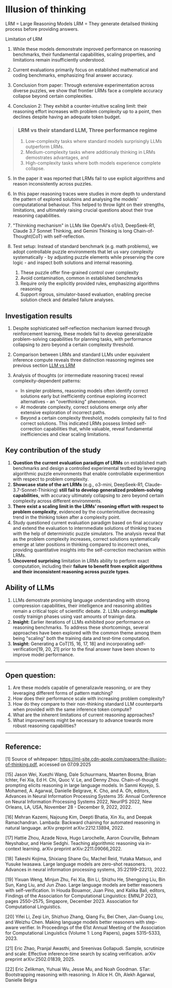 # Illusion of thinking

LRM = Large Reasoning Models
LRM = They generate detailsed thinking process before providing answers.

Limitation of LRM
1. While these models demonstrate improved performance on reasoning benchmarks, their fundamental capabilities, scaling properties, and limitations remain insufficiently understood. 

2. Current evaluations primarily focus on established mathematical and coding benchmarks, emphasizing final answer accuracy.

3. Conclusion from paper: Through extensive experimentation across diverse puzzles, we show that frontier LRMs face a complete accuracy collapse beyond certain complexities. 

4. Conclusion 2: They exhibit a counter-intuitive scaling limit: their reasoning effort increases with problem complexity up to a point, then declines despite having an adequate token budget.

> ### LRM vs their standard LLM, Three performance regime
> 1. Low-complexity tasks where standard models surprisingly LLMs outperform LRMs.
> 2. Medium-complexity tasks where additionaly thinking in LRMs demostrates advantages, and
> 3. High-complexity tasks where both models experience complete collapse.

5. In the paper it was reported that LRMs fail to use explicit algorithms and reason inconsistently across puzzles.

6. In this paper reasoning traces were studies in more depth to understand the pattern of explored solutoins and analysing the models' computatational behaviour. 
This helped to throw light on their strengths, limitations, and ultimately raising crucial questions about their true reasoning capabilities.

7. "Thinnking mechanism" in LLMs like OpenAI's o1/o3, DeepSeek-R1, Claude 3.7 Sonnet Thinking, and Gemini Thinking is long Chain-of-Thought(CoT) with self-reflection. 

8. Test setup: Instead of standard benchmark (e.g. math problems), we adopt controllable puzzle environments that let us vary complexity systematically - by adjusting puzzle elements while preserving the core logic - and inspect both solutions and internal reasoning. 
    1. These puzzle offer fine-grained control over complexity
    2. Avoid contamination, common in established benchmarks
    3. Require only the explicitly provided rules, emphasizing algorithms reasoning
    4. Support rigrous, simulator-based evaluation, enabling precise solution check and detailed failure analyses.


## Investigation results
1. Despite sophisticated self-reflection mechanism learned through reinforcement learning, these models fail to develop generalizable problem-solving capabilities for planning tasks, with performance collapsing to zero beyond a certain complexity threshold.

2. Comparison between LRMs and standard LLMs under equivalent inference compute reveals three distinction reasoning regimes 
see previous section [LLM vs LRM](###lrm-vs-their-standard-llm-three-performance-regime)

3. Analysis of thoughts (or intermediate reasoning traces) reveal complexity-dependent patterns: 
    - In simpler problems, reasoning models often identify correct solutions early but inefficiently continue exploring incorrect alternatives - an "overthinking" phenomenon.
    - At moderate complexity, correct solutions emerge only after extensive exploration of incorrect paths. 
    - Beyond a certain complexity threshold, models complexity fail to find correct solutions. This indicated LRMs possess limited self-correction capabilities that, while valuable, reveal fundamental inefficiencies and clear scaling limitations.

## Key contribution of the study
1. **Question the current evaluation paradigm of LRMs** on established math benchmarks and design a controlled experimental testbed by leveraging algorithmic puzzle environments that enable controllable experimention with respect to problem complexity.
2. **Showcase state of the art LRMs** (e.g., o3-mini, DeepSeek-R1, Claude-3.7-Sonnet-Thinking) **still fail to develop generalized problem-solving capabilities**, with accuracy ultimately collapsing to zero beyond certain complexity across different environments.
3. **There exist a scaling limit in the LRMs' resoning effort with respect to problem complexity**, evidenced by the counterintuitive decreasing trend in the thinking token after a complexity point.
4. Study questioned current evaluation paradigm based on final accuracy and extend the evaluation to internmediate solutions of thinking traces with the help of deterministic puzzle simulators. The analysis reveal that as the problem complexity increases, correct solutions systematically emerge at later positions in thinking compared to incorrect ones, providing quantitative insights into the self-correction mechanism within LRMs.
5. **Uncovered surprising** limitation in LRMs ability to perform exact computation, including their **failure to benefit from explicit algorithms and their inconsistent reasoning across puzzle types**.

## Ability of LLMs
1. LLMs demostrate promising language understanding with strong compression capabilities, their intelligence and reasoning abilities remain a critical topic of scientific debate.
    2. LLMs undergo **multiple** costly trainign phases using vast amounts of trainign data.
2. **Insight:** Earlier iterations of LLMs exhibited poor performance on reasoning benchmarks. To address these shortcomings, several approaches have been explored with the common theme among them being "scaling" both the training data and test-time computation.
3. **Insight:** Generating a CoT[15, 16, 17, 18] and incorporating self-verification[19, 20, 21] prior to the final answer have been shown to improve model performance.
___
## Open question:
1. Are these models capable of generalizavle reasoning, or are they leveraging different forms of pattern matching? 
2. How does their performance scale with increasing problem complexity? 
3. How do they compare to their non-thinking standard LLM counterparts when provided with the same inference token compute? 
4. What are the inherent limitations of current reasoning approaches?
5. What improvements might be necessary to advance towards more robust reasoning capabilities?
----
## Reference: 
[1] Source of whitepaper: https://ml-site.cdn-apple.com/papers/the-illusion-of-thinking.pdf, accessed on 07.09.2025


[15] Jason Wei, Xuezhi Wang, Dale Schuurmans, Maarten Bosma, Brian Ichter, Fei Xia, Ed H. Chi, Quoc V. Le, and Denny Zhou. Chain-of-thought prompting elicits reasoning in large language models. In Sanmi Koyejo, S. Mohamed, A. Agarwal, Danielle Belgrave, K. Cho, and A. Oh, editors, Advances in Neural Information Processing Systems 35: Annual Conference on Neural Information Processing Systems 2022, NeurIPS 2022, New Orleans, LA, USA, November 28 - December 9, 2022, 2022.

[16] Mehran Kazemi, Najoung Kim, Deepti Bhatia, Xin Xu, and Deepak Ramachandran. Lambada: Backward chaining for automated reasoning in natural language. arXiv preprint arXiv:2212.13894, 2022.


[17] Hattie Zhou, Azade Nova, Hugo Larochelle, Aaron Courville, Behnam Neyshabur, and Hanie Sedghi. Teaching algorithmic reasoning via in-context learning. arXiv preprint arXiv:2211.09066,2022.


[18] Takeshi Kojima, Shixiang Shane Gu, Machel Reid, Yutaka Matsuo, and Yusuke Iwasawa. Large language models are zero-shot reasoners. Advances in neural information processing systems, 35:22199–22213, 2022.


[19] Yixuan Weng, Minjun Zhu, Fei Xia, Bin Li, Shizhu He, Shengping Liu, Bin Sun, Kang Liu, and Jun Zhao. Large language models are better reasoners with self-verification. In Houda Bouamor, Juan Pino, and Kalika Bali, editors, Findings of the Association for Computational Linguistics: EMNLP 2023, pages 2550–2575, Singapore, December 2023. Association for Computational Linguistics.


[20] Yifei Li, Zeqi Lin, Shizhuo Zhang, Qiang Fu, Bei Chen, Jian-Guang Lou, and Weizhu Chen. Making language models better reasoners with step-aware verifier. In Proceedings of the 61st Annual Meeting of the Association for Computational Linguistics (Volume 1: Long Papers), pages 5315–5333, 2023.

[21] Eric Zhao, Pranjal Awasthi, and Sreenivas Gollapudi. Sample, scrutinize and scale: Effective inference-time search by scaling verification. arXiv preprint arXiv:2502.01839, 2025.


[22] Eric Zelikman, Yuhuai Wu, Jesse Mu, and Noah Goodman. STar: Bootstrapping reasoning with reasoning. In Alice H. Oh, Alekh Agarwal, Danielle Belgra